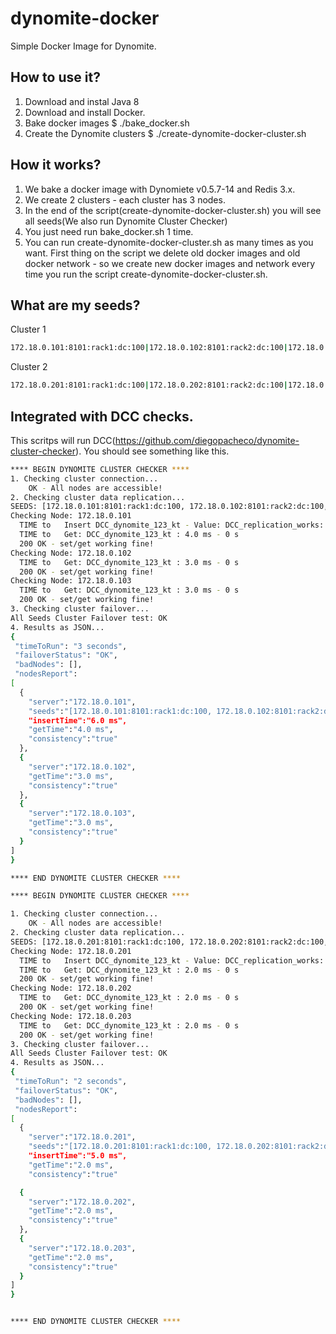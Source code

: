 # dynomite-docker
Simple Docker Image for Dynomite. 

## How to use it?
1. Download and instal Java 8
2. Download and install Docker.
3. Bake docker images $ ./bake_docker.sh
3. Create the Dynomite clusters $ ./create-dynomite-docker-cluster.sh

## How it works? 
1. We bake a docker image with Dynomiete v0.5.7-14 and Redis 3.x.
2. We create 2 clusters - each cluster has 3 nodes.
3. In the end of the script(create-dynomite-docker-cluster.sh) you will see all seeds(We also run Dynomite Cluster Checker)
4. You just need run bake_docker.sh 1 time.
5. You can run create-dynomite-docker-cluster.sh as many times as you want. First thing on the script we delete old docker images and old docker network - so we create new docker images and network every time you run the script create-dynomite-docker-cluster.sh. 

## What are my seeds?

Cluster 1
```bash
172.18.0.101:8101:rack1:dc:100|172.18.0.102:8101:rack2:dc:100|172.18.0.103:8101:rack3:dc:100
```
Cluster 2
```bash
172.18.0.201:8101:rack1:dc:100|172.18.0.202:8101:rack2:dc:100|172.18.0.203:8101:rack3:dc:100
```

## Integrated with DCC checks. 

This scritps will run DCC(https://github.com/diegopacheco/dynomite-cluster-checker). You should see something like this.

```bash
**** BEGIN DYNOMITE CLUSTER CHECKER ****
1. Checking cluster connection... 
    OK - All nodes are accessible! 
2. Checking cluster data replication... 
SEEDS: [172.18.0.101:8101:rack1:dc:100, 172.18.0.102:8101:rack2:dc:100, 172.18.0.103:8101:rack3:dc:100]
Checking Node: 172.18.0.101
  TIME to   Insert DCC_dynomite_123_kt - Value: DCC_replication_works: 6.0 ms - 0 s
  TIME to   Get: DCC_dynomite_123_kt : 4.0 ms - 0 s
  200 OK - set/get working fine!
Checking Node: 172.18.0.102
  TIME to   Get: DCC_dynomite_123_kt : 3.0 ms - 0 s
  200 OK - set/get working fine!
Checking Node: 172.18.0.103
  TIME to   Get: DCC_dynomite_123_kt : 3.0 ms - 0 s
  200 OK - set/get working fine!
3. Checking cluster failover... 
All Seeds Cluster Failover test: OK
4. Results as JSON... 
{
 "timeToRun": "3 seconds",
 "failoverStatus": "OK",
 "badNodes": [], 
 "nodesReport":
[
  {
    "server":"172.18.0.101",
    "seeds":"[172.18.0.101:8101:rack1:dc:100, 172.18.0.102:8101:rack2:dc:100, 172.18.0.103:8101:rack3:dc:100]",
    "insertTime":"6.0 ms",
    "getTime":"4.0 ms",
    "consistency":"true"
  },
  {
    "server":"172.18.0.102",
    "getTime":"3.0 ms",
    "consistency":"true"
  },
  {
    "server":"172.18.0.103",
    "getTime":"3.0 ms",
    "consistency":"true"
  }
]
}

**** END DYNOMITE CLUSTER CHECKER ****
```

```bash
**** BEGIN DYNOMITE CLUSTER CHECKER ****

1. Checking cluster connection... 
    OK - All nodes are accessible! 
2. Checking cluster data replication... 
SEEDS: [172.18.0.201:8101:rack1:dc:100, 172.18.0.202:8101:rack2:dc:100, 172.18.0.203:8101:rack3:dc:100]
Checking Node: 172.18.0.201
  TIME to   Insert DCC_dynomite_123_kt - Value: DCC_replication_works: 5.0 ms - 0 s
  TIME to   Get: DCC_dynomite_123_kt : 2.0 ms - 0 s
  200 OK - set/get working fine!
Checking Node: 172.18.0.202
  TIME to   Get: DCC_dynomite_123_kt : 2.0 ms - 0 s
  200 OK - set/get working fine!
Checking Node: 172.18.0.203
  TIME to   Get: DCC_dynomite_123_kt : 2.0 ms - 0 s
  200 OK - set/get working fine!
3. Checking cluster failover... 
All Seeds Cluster Failover test: OK
4. Results as JSON... 
{
 "timeToRun": "2 seconds",
 "failoverStatus": "OK",
 "badNodes": [], 
 "nodesReport":
[
  {
    "server":"172.18.0.201",
    "seeds":"[172.18.0.201:8101:rack1:dc:100, 172.18.0.202:8101:rack2:dc:100, 172.18.0.203:8101:rack3:dc:100]",
    "insertTime":"5.0 ms",
    "getTime":"2.0 ms",
    "consistency":"true"                                                                  },

  {
    "server":"172.18.0.202",
    "getTime":"2.0 ms",
    "consistency":"true"
  },
  {
    "server":"172.18.0.203",
    "getTime":"2.0 ms",
    "consistency":"true"
  }
]
}


**** END DYNOMITE CLUSTER CHECKER ****
```

